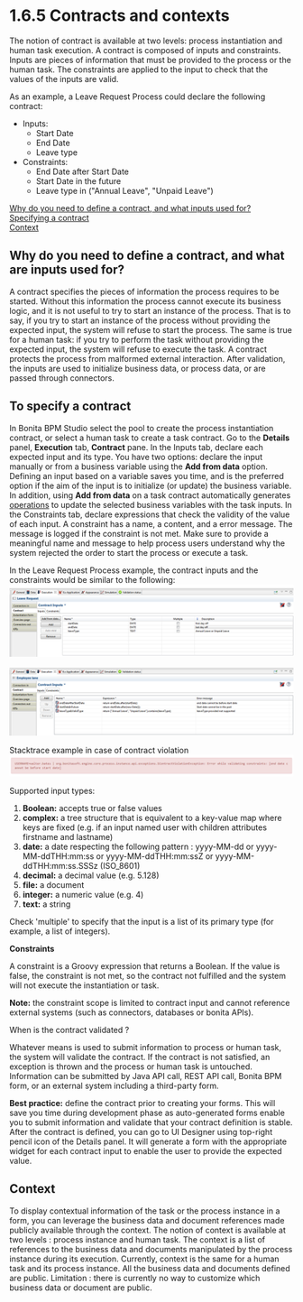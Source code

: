 # 1.6.5 Contracts and contexts

The notion of contract is available at two levels: process instantiation and human task execution.
A contract is composed of inputs and constraints. Inputs are pieces of information that must be provided to the process or the human task. The constraints are applied to the input to check that the values of the inputs are valid.

As an example, a Leave Request Process could declare the following contract:

* Inputs: 
  * Start Date
  * End Date
  * Leave type
* Constraints:
  * End Date after Start Date
  * Start Date in the future
  * Leave type in ("Annual Leave", "Unpaid Leave")

[Why do you need to define a contract, and what inputs used for?](#define)  
[Specifying a contract](#specify)  
[Context](#context)

## Why do you need to define a contract, and what are inputs used for?

A contract specifies the pieces of information the process requires to be started. Without this information the process cannot execute its business logic, and it is not useful to try to 
start an instance of the process.
That is to say, if you try to start an instance of the process without providing the expected input, the system will refuse to start the process.
The same is true for a human task: if you try to perform the task without providing the expected input, the system will refuse to execute the task.
A contract protects the process from malformed external interaction.
After validation, the inputs are used to initialize business data, or process data, or are passed through connectors.

## To specify a contract

In Bonita BPM Studio select the pool to create the process instantiation contract, or select a human task to create a task contract.
Go to the **Details** panel, **Execution** tab, **Contract** pane.
In the Inputs tab, declare each expected input and its type. You have two options: declare the input manually or from a business variable using the **Add from data** option. 
Defining an input based on a variable saves you time, and is the preferred option if the aim of the input is to initialize (or update) the business variable. 
In addition, using **Add from data** on a task contract automatically generates [operations](/operations.md) to update the selected business variables with the task inputs.
In the Constraints tab, declare expressions that check the validity of the value of each input. 
A constraint has a name, a content, and a error message. 
The message is logged if the constraint is not met. Make sure to provide a meaningful name and message to help process users understand why the system rejected the order to start the process or execute a task.

In the Leave Request Process example, the contract inputs and the constraints would be similar to the following:
![](images/images-6_0/contractDoc.PNG)

  
  
![](images/images-6_0/ConstraintsDoc.PNG)

  
  
Stacktrace example in case of contract violation
![](images/images-6_0/constraintError.PNG)

  
  
Supported input types:

1. **Boolean:** accepts true or false values
2. **complex:** a tree structure that is equivalent to a key-value map where keys are fixed (e.g. if an input named user with children attributes firstname and lastname)
3. **date:** a date respecting the following pattern : yyyy-MM-dd or yyyy-MM-ddTHH:mm:ss or yyyy-MM-ddTHH:mm:ssZ or yyyy-MM-ddTHH:mm:ss.SSSz (ISO\_8601)
4. **decimal:** a decimal value (e.g. 5.128)
5. **file:** a document
6. **integer:** a numeric value (e.g. 4)
7. **text:** a string 

Check 'multiple' to specify that the input is a list of its primary type (for example, a list of integers).

**Constraints**

A constraint is a Groovy expression that returns a Boolean. If the value is false, the constraint is not met, so the contract not fulfilled and the system will not execute the instantiation or task.

**Note:** the constraint scope is limited to contract input and cannot reference external systems (such as connectors, databases or bonita APIs).

When is the contract validated ?

Whatever means is used to submit information to process or human task, the system will validate the contract. If the contract is not satisfied, an exception is thrown and the process or human task is untouched. 
Information can be submitted by Java API call, REST API call, Bonita BPM form, or an external system including a third-party form. 

**Best practice:** define the contract prior to creating your forms. This will save you time during development phase as auto-generated forms enable you to submit information and validate that your contract definition is stable. 
After the contract is defined, you can go to UI Designer using top-right pencil icon of the Details panel. It will generate a form with the appropriate widget for each contract input to enable the user to provide the expected value.

## Context

To display contextual information of the task or the process instance in a form, you can leverage the business data and document references made publicly available through the context.
The notion of context is available at two levels : process instance and human task. 
The context is a list of references to the business data and documents manipulated by the process instance during its execution. 
Currently, context is the same for a human task and its process instance. 
All the business data and documents defined are public. Limitation : there is currently no way to customize which business data or document are public.